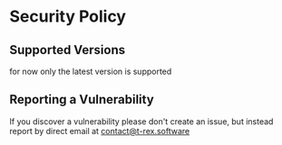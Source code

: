 # Security Policy

## Supported Versions
for now only the latest version is supported

## Reporting a Vulnerability

If you discover a vulnerability please don't create an issue, but instead report by direct email at contact@t-rex.software
